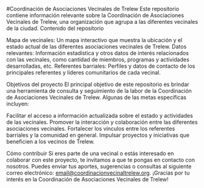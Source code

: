 #Coordinación de Asociaciones Vecinales de Trelew
Este repositorio contiene información relevante sobre la Coordinación de Asociaciones Vecinales de Trelew, una organización que agrupa a las diferentes vecinales de la ciudad.
Contenido del repositorio

Mapa de vecinales: Un mapa interactivo que muestra la ubicación y el estado actual de las diferentes asociaciones vecinales de Trelew.
Datos relevantes: Información estadística y otros datos de interés relacionados con las vecinales, como cantidad de miembros, programas y actividades desarrolladas, etc.
Referentes barriales: Perfiles y datos de contacto de los principales referentes y líderes comunitarios de cada vecinal.

Objetivos del proyecto
El principal objetivo de este repositorio es brindar una herramienta de consulta y seguimiento de la labor de la Coordinación de Asociaciones Vecinales de Trelew. Algunas de las metas específicas incluyen:

Facilitar el acceso a información actualizada sobre el estado y actividades de las vecinales.
Promover la interacción y colaboración entre las diferentes asociaciones vecinales.
Fortalecer los vínculos entre los referentes barriales y la comunidad en general.
Impulsar proyectos y iniciativas que beneficien a los vecinos de Trelew.

Cómo contribuir
Si eres parte de una vecinal o estás interesado en colaborar con este proyecto, te invitamos a que te pongas en contacto con nosotros. Puedes enviar tus aportes, sugerencias o consultas al siguiente correo electrónico: email@coordinacionvecinaltrelew.org.
¡Gracias por tu interés en la Coordinación de Asociaciones Vecinales de Trelew!
